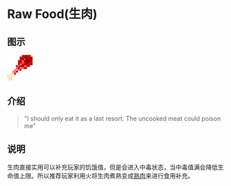 # Raw Food(生肉)

## 图示

![生肉](assetes/items/Raw_Food.PNG.png)

## 介绍

> "I should only eat it as a last resort. The uncooked meat could poison me"

## 说明

生肉直接实用可以补充玩家的饥饿值，但是会进入中毒状态，当中毒值满会降低生命值上限。所以推荐玩家利用火将生肉煮熟变成[熟肉](?file=007-物品/003-熟肉 "熟肉")来进行食用补充。